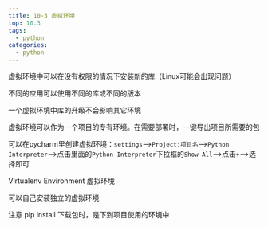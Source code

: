```yaml
---
title: 10-3 虚拟环境
top: 10.3
tags:
  - python
categories:
  - python
---
```


虚拟环境中可以在没有权限的情况下安装新的库（Linux可能会出现问题）

不同的应用可以使用不同的库或不同的版本

一个虚拟环境中库的升级不会影响其它环境

虚拟环境可以作为一个项目的专有环境。在需要部署时，一键导出项目所需要的包

可以在pycharm里创建虚拟环境：`settings`⟶`Project:项目名`⟶`Python Interpreter`⟶点击里面的`Python Interpreter`下拉框的`Show All`⟶点击`+`⟶选择即可

Virtualenv Environment 虚拟环境

可以自己安装独立的虚拟环境

注意 pip install 下载包时，是下到项目使用的环境中

